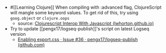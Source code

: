 - #[[Learning Clojure]] When compiling with :advanced flag, ClojureScript will mangle some keyword values. To get rid of this, try using `goog.object` or `clojure.oops`
	- source: [Clojurescript Interop With Javascript (lwhorton.github.io)](https://lwhorton.github.io/2018/10/20/clojurescript-interop-with-javascript.html#advanced)
- Try to update [[pengx17/logseq-publish]]'s script on latest Logseq version
	- [Enabling export.css · Issue #36 · pengx17/logseq-publish (github.com)](https://github.com/pengx17/logseq-publish/issues/36#issuecomment-1179769253)